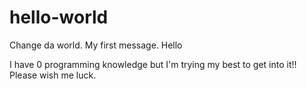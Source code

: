 # hello-world
Change da world. My first message. Hello

I have 0 programming knowledge but I'm trying my best to get into it!! Please wish me luck.
